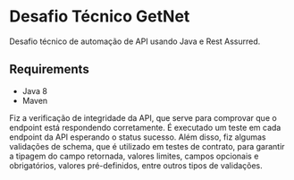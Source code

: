 # Desafio Técnico GetNet

Desafio técnico de automação de API usando Java e Rest Assurred.


## Requirements

- Java 8
- Maven

Fiz a verificação de integridade da API, que serve para comprovar que o endpoint está respondendo corretamente. É executado um teste em cada endpoint da API esperando o status sucesso. 
Além disso, fiz algumas validações de schema, que é utilizado em testes de contrato, para garantir a tipagem do campo retornada, valores limites, campos opcionais e obrigatórios, valores pré-definidos, entre outros tipos de validações.


